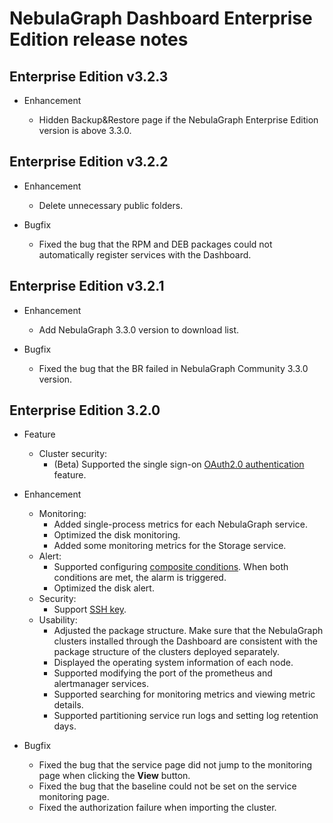 # NebulaGraph Dashboard Enterprise Edition release notes

## Enterprise Edition v3.2.3

- Enhancement

  - Hidden Backup&Restore page if the NebulaGraph Enterprise Edition version is above 3.3.0.

## Enterprise Edition v3.2.2

- Enhancement

  - Delete unnecessary public folders.

- Bugfix

  - Fixed the bug that the RPM and DEB packages could not automatically register services with the Dashboard.

## Enterprise Edition v3.2.1

- Enhancement

  - Add NebulaGraph 3.3.0 version to download list.

- Bugfix

  - Fixed the bug that the BR failed in NebulaGraph Community 3.3.0 version.

## Enterprise Edition 3.2.0

- Feature

  - Cluster security:
    - (Beta) Supported the single sign-on [OAuth2.0 authentication](../..//nebula-dashboard-ent/5.account-management.md) feature.

- Enhancement

  - Monitoring:
    - Added single-process metrics for each NebulaGraph service.
    - Optimized the disk monitoring.
    - Added some monitoring metrics for the Storage service.
  - Alert:
    - Supported configuring [composite conditions](../..//nebula-dashboard-ent/4.cluster-operator/9.notification.md). When both conditions are met, the alarm is triggered.
    - Optimized the disk alert.
  - Security:
    - Support [SSH key](../../nebula-dashboard-ent/4.cluster-operator/operator/node.md).
  - Usability:
    - Adjusted the package structure. Make sure that the NebulaGraph clusters installed through the Dashboard are consistent with the package structure of the clusters deployed separately.
    - Displayed the operating system information of each node.
    - Supported modifying the port of the prometheus and alertmanager services.
    - Supported searching for monitoring metrics and viewing metric details.
    - Supported partitioning service run logs and setting log retention days.

- Bugfix

  - Fixed the bug that the service page did not jump to the monitoring page when clicking the **View** button.
  - Fixed the bug that the baseline could not be set on the service monitoring page.
  - Fixed the authorization failure when importing the cluster.
